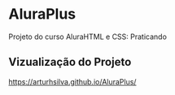 # AluraPlus
Projeto do curso AluraHTML e CSS: Praticando 

## Vizualização do Projeto
https://arturhsilva.github.io/AluraPlus/
